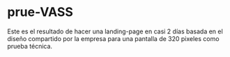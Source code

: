 # prue-VASS

Este es el resultado de hacer una landing-page en casi 2 días basada en el diseño compartido por la empresa para una pantalla de 320 pixeles como prueba técnica.


